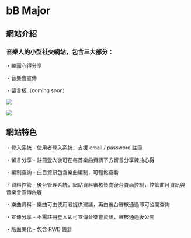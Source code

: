 # bB Major

## 網站介紹

### 音樂人的小型社交網站，包含三大部分：

・練團心得分享

・音樂會宣傳

・留言板（coming soon)

![](https://i.imgur.com/v9giY2A.png)

![](https://i.imgur.com/BAvCcsy.png)

## 網站特色

・登入系統 - 使用者登入系統，支援 email / password 註冊

・留言分享 - 註冊登入後可在每首樂曲資訊下方留言分享練曲心得

・編制查詢 - 曲目資訊包含樂曲編制，可輕鬆查看

・資料控管 - 後台管理系統，網站資料審核皆由後台頁面控制，控管曲目資訊與音樂會宣傳內容

・樂曲資料 - 樂曲可由使用者提供建議，再由後台審核通過即可公開查詢

・宣傳分享 - 不需註冊登入即可宣傳音樂會資訊，審核通過後公開

・版面美化 - 包含 RWD 設計


